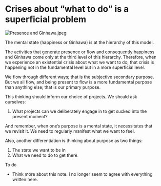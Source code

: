 # Crises about “what to do” is a superficial problem

![Presence and Ginhawa.jpeg](https://res.craft.do/user/full/63534923-d6b9-bddc-93d1-c854ccf112a8/doc/03EF7A0E-5734-45B5-BA49-28FD1F676161/580B39B4-C422-4925-8A97-C8875C0CFCC8_2/Presence%20and%20Ginhawa.jpeg)

The mental state (happiness or Ginhawa) is at the hierarchy of this model.

The activities that generate presence or flow and consequently happiness and Ginhawa come only at the third level of this hierarchy. Therefore, when we experience an existential crisis about what we want to do, that crisis is happening not in the fundamental level but in a more superficial level.

We flow through different ways; that is the subjective secondary purpose. But we all flow, and being present to flow is a more fundamental purpose than anything else; that is our primary purpose.

This thinking should inform our choice of projects. We should ask ourselves:

1. What projects can we deliberately engage in to get sucked into the present moment?

And remember, when one’s purpose is a mental state, it necessitates that we revisit it. We need to regularly manifest what we want to feel.

Also, another differentiation is thinking about purpose as two things:

1. The state we want to be in
2. What we need to do to get there.

To do

- Think more about this note. I no longer seem to agree with everything written here.

